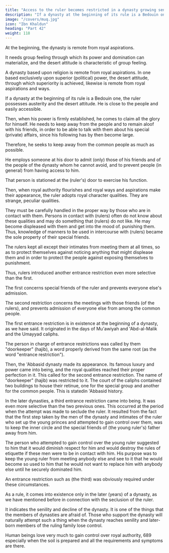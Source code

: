 ```yaml
---
title: "Access to the ruler becomes restricted in a dynasty growing senile"
description: "If a dynasty at the beginning of its rule is a Bedouin one, the ruler possesses austerity and the desert attitude. He is close to the people and easily accessible"
image: "/covers/muq.jpg"
icon: "Ibn Khaldun"
heading: "Part 42"
weight: 118
---
```




At the beginning, the dynasty is remote from royal aspirations. 

It needs group feeling through which its power and domination can materialize, and the desert attitude is characteristic of group feeling.

A dynasty based upon religion is remote from royal aspirations. In one based exclusively upon superior (political) power, the desert attitude, through which superiority is achieved, likewise is remote from royal aspirations and ways.

If a dynasty at the beginning of its rule is a Bedouin one, the ruler possesses austerity and the desert attitude. He is close to the people and easily accessible. 

Then, when his power is firmly established, he comes to claim all the glory for himself. He needs to keep away from the people and to remain aloof with his friends, in order to be able to talk with them about his special (private) affairs, since his following has by then become large. 

Therefore, he seeks to keep away from the common people as much as possible. 

He employs someone at his door to admit (only) those of his friends and of the people of the dynasty whom he cannot avoid, and to prevent people (in general) from having access to him. 

That person is stationed at the (ruler's) door to exercise his function.

Then, when royal authority flourishes and royal ways and aspirations make their appearance, the ruler adopts royal character qualities. They are strange, peculiar qualities. 

They must be carefully handled in the proper way by those who are in contact with them. Persons in contact with (rulers) often do not know about these
qualities and may do something that (rulers) do not like. He may become displeased
with them and get into the mood of. punishing them. Thus, knowledge of manners to
be used in intercourse with (rulers) became the sole property of their special friends.

The rulers kept all except their intimates from meeting them at all times, so as to
protect themselves against noticing anything that might displease them and in order
to protect the people against exposing themselves to punishment. 

Thus, rulers introduced another entrance restriction even more selective than the first. 

The first concerns special friends of the ruler and prevents everyone else's admission. 

The second restriction concerns the meetings with those friends (of the rulers), and prevents admission of everyone else from among the common people.

The first entrance restriction is in existence at the beginning of a dynasty, as
we have said. It originated in the days of Mu'awiyah and 'Abd-al-Malik and the
Umayyad caliphs. 

The person in charge of entrance restrictions was called by them "doorkeeper" (hajib), a word properly derived from the same root (as the word "entrance restriction").

Then, the 'Abbasid dynasty made its appearance. Its famous luxury and power came into being, and the royal qualities reached their proper perfection in it. This called for the second entrance restriction. The name of "doorkeeper" (hajib)
was restricted to it. The court of the caliphs contained two buildings to house their
retinue, one for the special group and another for the common people. This is statedin 'Abbasid history.

In the later dynasties, a third entrance restriction came into being. It was even more selective than the two previous ones. This occurred at the period when the attempt was made to seclude the ruler. It resulted from the fact that the first step taken by the men of the dynasty and intimates of the ruler who set up the young
princes and attempted to gain control over them, was to keep the inner circle and the
special friends of (the young ruler's) father away from him. 

The person who attempted to gain control over the young ruler suggested to him that it would diminish respect for him and would destroy the rules of etiquette if these men were to be in contact with him. His purpose was to keep the young ruler from meeting anybody else and see to it that he would become so used to him that he would not
want to replace him with anybody else until he securely dominated him. 

An entrance restriction such as (the third) was obviously required under these
circumstances. 

As a rule, it comes into existence only in the later (years) of a dynasty, as we have mentioned before in connection with the seclusion of the ruler.<!--  688 --> 

It indicates the senility and decline of the dynasty. It is one of the things that the members of dynasties are afraid of. Those who support the dynasty will naturally attempt such a thing when the dynasty reaches senility and later-born
members of the ruling family lose control. 

Human beings love very much to gain control over royal authority, 689 especially when the soil is prepared and all the
requirements and symptoms are there.


